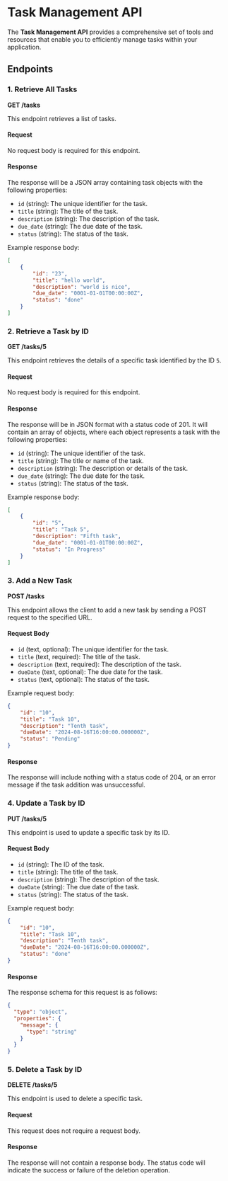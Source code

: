 # Task Management API

The **Task Management API** provides a comprehensive set of tools and resources that enable you to efficiently manage tasks within your application.

## Endpoints

### 1. Retrieve All Tasks

**GET /tasks**

This endpoint retrieves a list of tasks.

#### Request

No request body is required for this endpoint.

#### Response

The response will be a JSON array containing task objects with the following properties:

- `id` (string): The unique identifier for the task.
- `title` (string): The title of the task.
- `description` (string): The description of the task.
- `due_date` (string): The due date of the task.
- `status` (string): The status of the task.

Example response body:

```json
[
    {
        "id": "23",
        "title": "hello world",
        "description": "world is nice",
        "due_date": "0001-01-01T00:00:00Z",
        "status": "done"
    }
]
```

### 2. Retrieve a Task by ID

**GET /tasks/5**

This endpoint retrieves the details of a specific task identified by the ID `5`.

#### Request

No request body is required for this endpoint.

#### Response

The response will be in JSON format with a status code of 201. It will contain an array of objects, where each object represents a task with the following properties:

- `id` (string): The unique identifier of the task.
- `title` (string): The title or name of the task.
- `description` (string): The description or details of the task.
- `due_date` (string): The due date for the task.
- `status` (string): The status of the task.

Example response body:

```json
[
    {
        "id": "5",
        "title": "Task 5",
        "description": "Fifth task",
        "due_date": "0001-01-01T00:00:00Z",
        "status": "In Progress"
    }
]
```

### 3. Add a New Task

**POST /tasks**

This endpoint allows the client to add a new task by sending a POST request to the specified URL.

#### Request Body

- `id` (text, optional): The unique identifier for the task.
- `title` (text, required): The title of the task.
- `description` (text, required): The description of the task.
- `dueDate` (text, optional): The due date for the task.
- `status` (text, optional): The status of the task.

Example request body:

```json
{
    "id": "10",
    "title": "Task 10",
    "description": "Tenth task",
    "dueDate": "2024-08-16T16:00:00.000000Z",
    "status": "Pending"
}
```

#### Response

The response will include nothing with a status code of 204, or an error message if the task addition was unsuccessful.

### 4. Update a Task by ID

**PUT /tasks/5**

This endpoint is used to update a specific task by its ID.

#### Request Body

- `id` (string): The ID of the task.
- `title` (string): The title of the task.
- `description` (string): The description of the task.
- `dueDate` (string): The due date of the task.
- `status` (string): The status of the task.

Example request body:

```json
{
    "id": "10",
    "title": "Task 10",
    "description": "Tenth task",
    "dueDate": "2024-08-16T16:00:00.000000Z",
    "status": "done"
}
```

#### Response

The response schema for this request is as follows:

```json
{
  "type": "object",
  "properties": {
    "message": {
      "type": "string"
    }
  }
}
```

### 5. Delete a Task by ID

**DELETE /tasks/5**

This endpoint is used to delete a specific task.

#### Request

This request does not require a request body.

#### Response

The response will not contain a response body. The status code will indicate the success or failure of the deletion operation.
